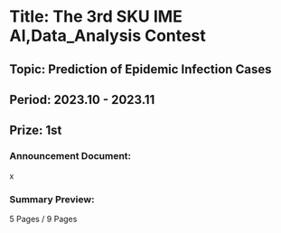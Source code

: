 # Title: The 3rd SKU IME AI,Data_Analysis Contest<br/>
## Topic: Prediction of Epidemic Infection Cases<br/>
## Period: 2023.10 - 2023.11 <br/>
## Prize: 1st<br/>

### Announcement Document:<br/>
x

### Summary Preview:<br/>
5 Pages / 9 Pages<br/>
<br/>
